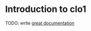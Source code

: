 # Introduction to clo1

TODO: write [great documentation](http://jacobian.org/writing/what-to-write/)
